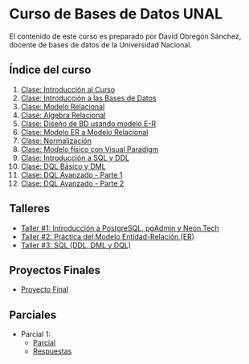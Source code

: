 # Curso de Bases de Datos UNAL

El contenido de este curso es preparado por David Obregón Sánchez, docente de bases de datos de la Universidad Nacional.
## Índice del curso

1. [Clase: Introducción al Curso](Clase%20-%20Introduccion%20al%20curso.md)
2. [Clase: Introducción a las Bases de Datos](Clase%20-%20Introducci%C3%B3n%20a%20las%20bases%20de%20datos.md)
3. [Clase: Modelo Relacional](Clase%20-%20Modelo%20relacional.md)
4. [Clase: Algebra Relacional](Clase%20-%20Algebra%20Relacional.md)
5. [Clase: Diseño de BD usando modelo E-R](Clase%20-%20Dise%C3%B1o%20de%20BD%20usando%20modelo%20E-R.md)
6. [Clase: Modelo ER a Modelo Relacional](Clase%20-%20Modelo%20ER%20a%20Modelo%20Relacional.md)
7. [Clase: Normalización](Clase%20%20-%20Normalizacion.md)
8. [Clase: Modelo físico con Visual Paradigm](Clase%20-%20Modelo%20relacional.md)
9. [Clase: Introducción a SQL y DDL](Clase%20-%20Introducci%C3%B3n%20a%20SQL%20y%20DDL.md)
10. [Clase: DQL Básico y DML](Clase%20-%20DQL%20b%C3%A1sico%20y%20DML.md)
10. [Clase: DQL Avanzado - Parte 1](Clase%20-%20DQL%20Avanzado%20-%20Parte%201.md)
10. [Clase: DQL Avanzado - Parte 2](Clase%20-%20DQL%20Avanzado%20-%20Parte%202.md)

## Talleres
- [Taller #1: Introducción a PostgreSQL, pgAdmin y Neon.Tech](Talleres%2FTaller%20%231.md)
- [Taller #2: Práctica del Modelo Entidad-Relación (ER)](Talleres/Taller%20%232/README.md)
- [Taller #3: SQL (DDL, DML y DQL)](Talleres%2FTaller%20%233.md)

## Proyectos Finales
- [Proyecto Final](Proyecto%20final.md)

## Parciales
- Parcial 1:
  - [Parcial](docs%2FParcial%201.pdf)
  - [Respuestas](Respuestas%20Parcial%20%231.md)